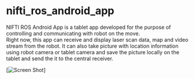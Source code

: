 nifti_ros_android_app
=====================

NIFTI ROS Android App is a tablet app developed for the purpose of controlling and communicating with robot on the move.  
Right now, this app can receive and display laser scan data, map and video stream from the robot. It can also take picture with location information using robot camera or tablet camera and save the picture locally on the tablet and send the it to the central receiver.


[![Screen Shot](https://www.dropbox.com/s/ar2q3vtg4hstfzs/nifti_app.jpg "Screen Shot")]

